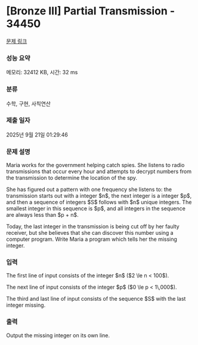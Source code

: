 # [Bronze III] Partial Transmission - 34450 

[문제 링크](https://www.acmicpc.net/problem/34450) 

### 성능 요약

메모리: 32412 KB, 시간: 32 ms

### 분류

수학, 구현, 사칙연산

### 제출 일자

2025년 9월 21일 01:29:46

### 문제 설명

<p>Maria works for the government helping catch spies. She listens to radio transmissions that occur every hour and attempts to decrypt numbers from the transmission to determine the location of the spy.</p>

<p>She has figured out a pattern with one frequency she listens to: the transmission starts out with a integer $n$, the next integer is a integer $p$, and then a sequence of integers $S$ follows with $n$ unique integers. The smallest integer in this sequence is $p$, and all integers in the sequence are always less than $p + n$.</p>

<p>Today, the last integer in the transmission is being cut off by her faulty receiver, but she believes that she can discover this number using a computer program. Write Maria a program which tells her the missing integer.</p>

### 입력 

 <p>The first line of input consists of the integer $n$ ($2 \le n < 100$).</p>

<p>The next line of input consists of the integer $p$ ($0 \le p < 1\,000$).</p>

<p>The third and last line of input consists of the sequence $S$ with the last integer missing.</p>

### 출력 

 <p>Output the missing integer on its own line.</p>

